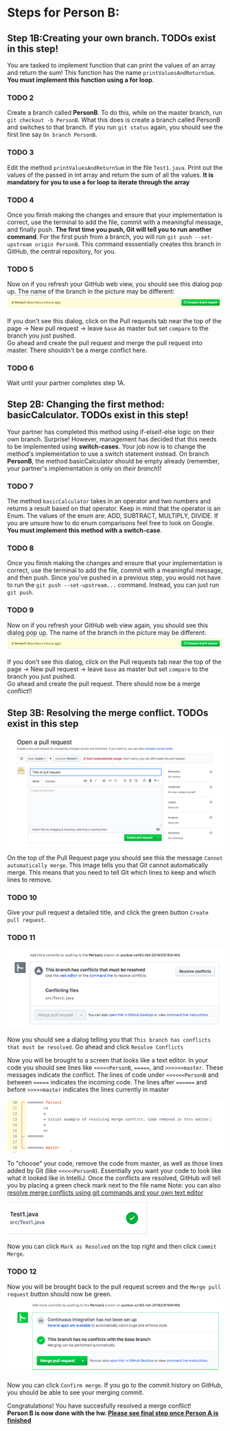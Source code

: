 # Steps for Person B:
## Step 1B:Creating your own branch. TODOs exist in this step!
You are tasked to implement function that can print the values of an array and return the sum! This function has the name `printValuesAndReturnSum`. **You must implement this function using a for loop**. 
### TODO 2
Create a branch called **PersonB**. To do this, while on the master branch, run `git checkout -b PersonB`. What this does is create a branch called PersonB and switches to that branch. If you run `git status` again, you should see the first line say `On branch PersonB`. 

### TODO 3
Edit the method `printValuesAndReturnSum` in the file `Test1.java`. Print out the values of the passed in int array and return the sum of all the values. **It is mandatory for you to use a for loop to iterate through the array**

### TODO 4
Once you finish making the changes and ensure that your implementation is correct, use the terminal to add the file, commit with a meaningful message, and finally push. **The first time you push, Git will tell you to run another command**. For the first push from a branch, you will run `git push --set-upstream origin PersonB`. This command esssentially creates this branch in GitHub, the central repository, for you. 

### TODO 5
Now on if you refresh your GitHub web view, you should see this dialog pop up. The name of the branch in the picture may be different:
![](./hw5images/githubDialogCompareAndPRequest.png)

If you don't see this dialog, click on the Pull requests tab near the top of the page -> New pull request -> leave `base` as master but set `compare` to the branch you just pushed.  
Go ahead and create the pull request and merge the pull request into master. There shouldn't be a merge conflict here. 

### TODO 6
Wait until your partner completes step 1A.

## Step 2B: Changing the first method: basicCalculator. TODOs exist in this step!
Your partner has completed this method using if-elseif-else logic on their own branch. Surprise! However, management has decided that this needs to be implemented using **switch-cases**. Your job now is to change the method's implementation to use a switch statement instead. On branch **PersonB**, the method basicCalculator should be empty already (remember, your partner's implementation is only on *their branch*)!

### TODO 7
The method `basicCalculator` takes in an operator and two numbers and returns a result based on that operator. Keep in mind that the operator is an Enum. The values of the enum are: ADD, SUBTRACT, MULTIPLY, DIVIDE. If you are unsure how to do enum comparisons feel free to look on Google. **You must implement this method with a switch-case**. 

### TODO 8
Once you finish making the changes and ensure that your implementation is correct, use the terminal to add the file, commit with a meaningful message, and then push. Since you've pushed in a previous step, you would not have to run the `git push --set-upstream...` command. Instead, you can just run `git push`. 

### TODO 9
Now on if you refresh your GitHub web view again, you should see this dialog pop up. The name of the branch in the picture may be different:
![](./hw5images/githubDialogCompareAndPRequest.png)

If you don't see this dialog, click on the Pull requests tab near the top of the page -> New pull request -> leave `base` as master but set `compare` to the branch you just pushed.  
Go ahead and create the pull request. There should now be a merge conflict!!

## Step 3B: Resolving the merge conflict. TODOs exist in this step
![](./hw5images/PullRequestMergeConflict.png)

On the top of the Pull Request page you should see this the message `Cannot automatically merge`.
This image tells you that Git cannot automatically merge. This means that you need to tell Git which lines to keep and which lines to remove. 

### TODO 10
Give your pull request a detailed title, and click the green button `Create pull request`. 

### TODO 11
![](./hw5images/resolveConflictsDialog.png)

Now you should see a dialog telling you that `This branch has conflicts that must be resolved`.
Go ahead and click `Resolve Conflicts`

Now you will be brought to a screen that looks like a text editor. In your code you should see lines like `<<<<<PersonB`, `=====`, and `>>>>>>master`. These messages indicate the conflict. The lines of code under `<<<<<<PersonB` and between `=====` indicates the incoming code. The lines after `======` and before `>>>>>master` indicates the lines currently in master

![](./hw5images/textEditorExample.png)

To "choose" your code, remove the code from master, as well as those lines added by Git (like `<<<<<PersonB`). Essentially you want your code to look like what it looked like in IntelliJ. Once the conflicts are resolved, GitHub will tell you by placing a green check mark next to the file name
Note: you can also [resolve merge conflicts using git commands and your own text editor](https://help.github.com/en/github/collaborating-with-issues-and-pull-requests/resolving-a-merge-conflict-using-the-command-line)

![](./hw5images/greenCheckMark.png)

Now you can click `Mark as Resolved` on the top right and then click `Commit Merge`. 

### TODO 12
Now you will be brought back to the pull request screen and the `Merge pull request` button should now be green.
![](./hw5images/successfulConflictResolve.png)

Now you can click `Confirm merge`. If you go to the commit history on GitHub, you should be able to see your merging commit. 

Congratulations! You have succesfully resolved a merge conflict!  
**Person B is now done with the hw. [Please see final step once Person A is finished](README.md#final-step-once-both-teammates-are-done)**
